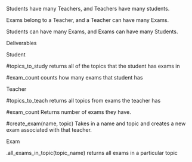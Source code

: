 Students have many Teachers, and Teachers have many students.

Exams belong to a Teacher, and a Teacher can have many Exams.

Students can have many Exams, and Exams can have many Students.



Deliverables

Student

#topics_to_study
returns all of the topics that the student has exams in

#exam_count
counts how many exams that student has

Teacher

#topics_to_teach
returns all topics from exams the teacher has 

#exam_count
Returns number of exams they have. 

#create_exam(name, topic)
Takes in a name and topic and creates a new exam associated with that teacher.

Exam

.all_exams_in_topic(topic_name)
returns all exams in a particular topic